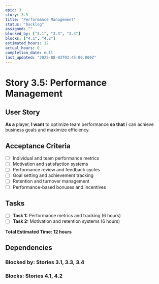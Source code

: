 ```yaml
---
epic: 3
story: 3.5
title: "Performance Management"
status: "backlog"
assigned: ""
blocked_by: ["3.1", "3.3", "3.4"]
blocks: ["4.1", "4.2"]
estimated_hours: 12
actual_hours: 0
completion_date: null
last_updated: "2025-08-03T03:45:00.000Z"
---
```


# Story 3.5: Performance Management

## User Story
**As a** player, **I want** to optimize team performance **so that** I can achieve business goals and maximize efficiency.

## Acceptance Criteria
- [ ] Individual and team performance metrics
- [ ] Motivation and satisfaction systems
- [ ] Performance review and feedback cycles
- [ ] Goal setting and achievement tracking
- [ ] Retention and turnover management
- [ ] Performance-based bonuses and incentives

## Tasks
- [ ] **Task 1:** Performance metrics and tracking (6 hours)
- [ ] **Task 2:** Motivation and retention systems (6 hours)

**Total Estimated Time: 12 hours**

## Dependencies
### Blocked by: Stories 3.1, 3.3, 3.4
### Blocks: Stories 4.1, 4.2